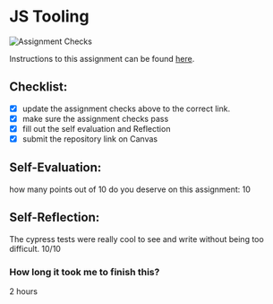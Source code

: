 JS Tooling
===================================
![Assignment Checks](https://github.com/IT3049C-Summer20/3-rock-paper-scissors-daltonco/workflows/Assignment%20Checks/badge.svg)

Instructions to this assignment can be found [here](https://it3049c.github.io/docs/labs/tooling/).

## Checklist:
- [x] update the assignment checks above to the correct link.
- [x] make sure the assignment checks pass
- [x] fill out the self evaluation and Reflection
- [x] submit the repository link on Canvas

## Self-Evaluation: 
how many points out of 10 do you deserve on this assignment: 
10

## Self-Reflection:
The cypress tests were really cool to see and write without being too difficult. 10/10

### How long it took me to finish this?
2 hours